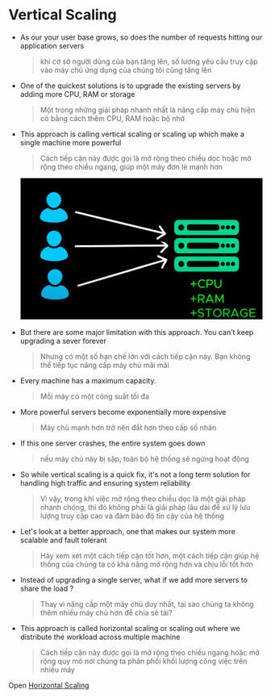 # Vertical Scaling

- As our your user base grows, so does the number of requests hitting our application servers

  > khi cơ sở người dùng của bạn tăng lên, số lượng yêu cầu truy cập vào máy chủ ứng dụng của chúng tôi cũng tăng lên

- One of the quickest solutions is to upgrade the existing servers by adding more CPU, RAM or storage

  > Một trong những giải pháp nhanh nhất là nâng cấp máy chủ hiện có bằng cách thêm CPU, RAM hoặc bộ nhớ

- This approach is calling vertical scaling or scaling up which make a single machine more powerful

  > Cách tiếp cận này được gọi là mở rộng theo chiều dọc hoặc mở rộng theo chiều ngang, giúp một máy đơn lẻ mạnh hơn

  ![Images Demo](./images/vertical-scaling/1.webp)

- But there are some major limitation with this approach. You can't keep upgrading a sever forever

  > Nhưng có một số hạn chế lớn với cách tiếp cận này. Bạn không thể tiếp tục nâng cấp máy chủ mãi mãi

- Every machine has a maximum capacity.

  > Mỗi máy có một công suất tối đa

- More powerful servers become exponentially more expensive

  > Máy chủ mạnh hơn trở nên đắt hơn theo cấp số nhân

- If this one server crashes, the entire system goes down

  > nếu máy chủ này bị sập, toàn bộ hệ thống sẽ ngừng hoạt động

- So while vertical scaling is a quick fix, it's not a long term solution for handling high traffic and ensuring system reliability

  > Vì vậy, trong khi việc mở rộng theo chiều dọc là một giải pháp nhanh chóng, thì đó không phải là giải pháp lâu dài để xử lý lưu lượng truy cập cao và đảm bảo độ tin cậy của hệ thống

- Let's look at a better approach, one that makes our system more scalable and fault tolerant

  > Hãy xem xét một cách tiếp cận tốt hơn, một cách tiếp cận giúp hệ thống của chúng ta có khả năng mở rộng hơn và chịu lỗi tốt hơn

- Instead of upgrading a single server, what if we add more servers to share the load ?

  > Thay vì nâng cấp một máy chủ duy nhất, tại sao chúng ta không thêm nhiều máy chủ hơn để chia sẻ tải?

- This approach is called horizontal scaling or scaling out where we distribute the workload across multiple machine

  > Cách tiếp cận này được gọi là mở rộng theo chiều ngang hoặc mở rộng quy mô nơi chúng ta phân phối khối lượng công việc trên nhiều máy

Open [Horizontal Scaling](./13_horizontal_scaling.md)
